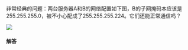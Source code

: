 非常经典的问题：两台服务器A和B的网络配置如下图，B的子网掩码本应该是255.255.255.0，被不小心配成了255.255.255.224。它们还能正常通信吗？

![](https://raw.githubusercontent.com/hsxhr-10/picture/master/网络io热身1.png)

#### 解答


